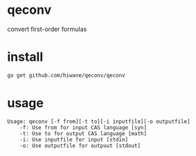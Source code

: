qeconv
======

convert first-order formulas

# install

```sh
go get github.com/hiwane/qeconv/qeconv
```

# usage

```
Usage: qeconv [-f from][-t to][-i inputfile][-o outputfile]
    -f: Use from for input CAS language [syn]
    -t: Use to for output CAS language [math]
    -i: Use inputfile for input [stdin]
    -o: Use outputfile for outpuut [stdout]
```
